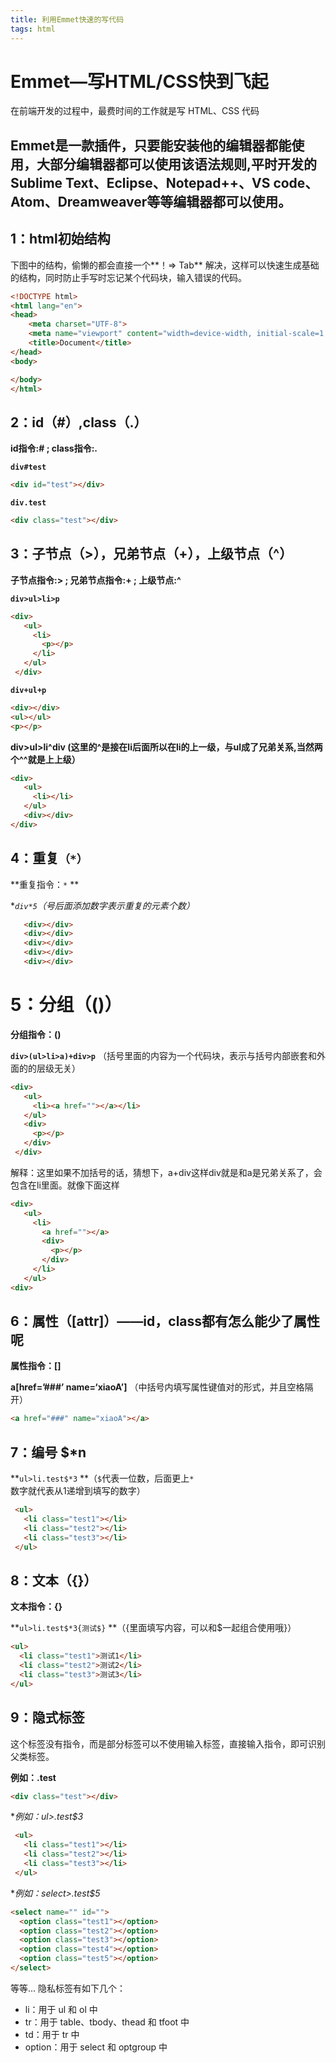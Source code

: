 ```yaml
---
title: 利用Emmet快速的写代码
tags: html
---
```


# Emmet—写HTML/CSS快到飞起

在前端开发的过程中，最费时间的工作就是写 HTML、CSS 代码

Emmet是一款插件，只要能安装他的编辑器都能使用，大部分编辑器都可以使用该语法规则,平时开发的**Sublime Text、Eclipse、Notepad++、VS code、Atom、Dreamweaver**等等编辑器都可以使用。
----

## 1：html初始结构

下图中的结构，偷懒的都会直接一个**！=> Tab** 解决，这样可以快速生成基础的结构，同时防止手写时忘记某个代码块，输入错误的代码。

```html
<!DOCTYPE html>
<html lang="en">
<head>
    <meta charset="UTF-8">
    <meta name="viewport" content="width=device-width, initial-scale=1.0">
    <title>Document</title>
</head>
<body>

</body>
</html>
```

## 2：id（#）,class（.）

**id指令:# ; class指令:.**

**`div#test`**

```html
<div id="test"></div>
```

**`div.test`**

```html
<div class="test"></div>
```

## 3：子节点（>），兄弟节点（+），上级节点（^）

**子节点指令:> ; 兄弟节点指令:+ ; 上级节点:^**

**`div>ul>li>p`**

```html
<div>
   <ul>
     <li>
       <p></p>
     </li>
   </ul>
 </div>
```

**`div+ul+p`**

```html
<div></div>
<ul></ul>
<p></p>
```

**div>ul>li^div (这里的^是接在li后面所以在li的上一级，与ul成了兄弟关系,当然两个^^就是上上级）**

```html
<div>
   <ul>
     <li></li>
   </ul>
   <div></div>
</div>
```

## 4：重复`（*）`

**重复指令：`*` **

**`div*5`（*号后面添加数字表示重复的元素个数）**

```html
   <div></div>
   <div></div>
   <div></div>
   <div></div>
   <div></div>
```

# 5：分组（()）

**分组指令：()**

**`div>(ul>li>a)+div>p`**
（括号里面的内容为一个代码块，表示与括号内部嵌套和外面的的层级无关）

```html
<div>
   <ul>
     <li><a href=""></a></li>
   </ul>
   <div>
     <p></p>
   </div>
 </div>
```

解释：这里如果不加括号的话，猜想下，a+div这样div就是和a是兄弟关系了，会包含在li里面。就像下面这样

```html
<div>
   <ul>
     <li>
       <a href=""></a>
       <div>
         <p></p>
       </div>
     </li>
   </ul>
<div>
```

## 6：属性（[attr]）——id，class都有怎么能少了属性呢

**属性指令：[]**

**a[href=’###’ name=‘xiaoA’]** （中括号内填写属性键值对的形式，并且空格隔开）

```html
<a href="###" name="xiaoA"></a>
```

## 7：编号 $*n

**`ul>li.test$*3` **（`$`代表一位数，后面更上`*`数字就代表从1递增到填写的数字）

```html
 <ul>
   <li class="test1"></li>
   <li class="test2"></li>
   <li class="test3"></li>
 </ul>
```

## 8：文本（{}）

**文本指令：{}**

**`ul>li.test$*3{测试$}` **（{里面填写内容，可以和$一起组合使用哦}）

```html
<ul>
  <li class="test1">测试1</li>
  <li class="test2">测试2</li>
  <li class="test3">测试3</li>
</ul>
```

## 9：隐式标签

这个标签没有指令，而是部分标签可以不使用输入标签，直接输入指令，即可识别父类标签。

**例如：.test**

```html
<div class="test"></div>
```

**例如：ul>.test$*3**

```html
 <ul>
   <li class="test1"></li>
   <li class="test2"></li>
   <li class="test3"></li>
 </ul>
```

**例如：select>.test$*5**

```html
<select name="" id="">
  <option class="test1"></option>
  <option class="test2"></option>
  <option class="test3"></option>
  <option class="test4"></option>
  <option class="test5"></option>
</select>
```

等等…
隐私标签有如下几个：

* li：用于 ul 和 ol 中
* tr：用于 table、tbody、thead 和 tfoot 中
* td：用于 tr 中
* option：用于 select 和 optgroup 中

